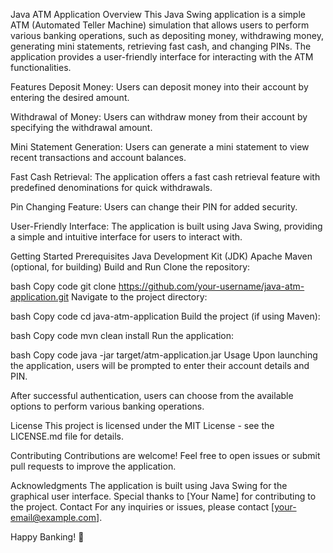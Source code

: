 Java ATM Application
Overview
This Java Swing application is a simple ATM (Automated Teller Machine) simulation that allows users to perform various banking operations, such as depositing money, withdrawing money, generating mini statements, retrieving fast cash, and changing PINs. The application provides a user-friendly interface for interacting with the ATM functionalities.

Features
Deposit Money: Users can deposit money into their account by entering the desired amount.

Withdrawal of Money: Users can withdraw money from their account by specifying the withdrawal amount.

Mini Statement Generation: Users can generate a mini statement to view recent transactions and account balances.

Fast Cash Retrieval: The application offers a fast cash retrieval feature with predefined denominations for quick withdrawals.

Pin Changing Feature: Users can change their PIN for added security.

User-Friendly Interface: The application is built using Java Swing, providing a simple and intuitive interface for users to interact with.

Getting Started
Prerequisites
Java Development Kit (JDK)
Apache Maven (optional, for building)
Build and Run
Clone the repository:

bash
Copy code
git clone https://github.com/your-username/java-atm-application.git
Navigate to the project directory:

bash
Copy code
cd java-atm-application
Build the project (if using Maven):

bash
Copy code
mvn clean install
Run the application:

bash
Copy code
java -jar target/atm-application.jar
Usage
Upon launching the application, users will be prompted to enter their account details and PIN.

After successful authentication, users can choose from the available options to perform various banking operations.

License
This project is licensed under the MIT License - see the LICENSE.md file for details.

Contributing
Contributions are welcome! Feel free to open issues or submit pull requests to improve the application.

Acknowledgments
The application is built using Java Swing for the graphical user interface.
Special thanks to [Your Name] for contributing to the project.
Contact
For any inquiries or issues, please contact [your-email@example.com].

Happy Banking! 🏦
